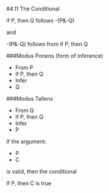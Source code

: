 #4.11 The Conditional

if P, then Q follows -(P&-Q)

and

-(P&-Q) follows from if P, then Q

###Modus Ponens (form of inference)

- From P
- if P, then Q
- Infer
- Q

###Modus Tallens 

- From Q
- if P, then Q
- Infer
- P

If the argument:

- P
- C

is valid, then the conditional 

If P, then C is true